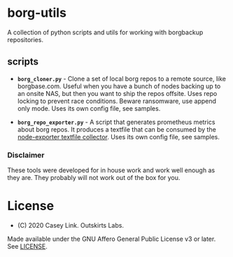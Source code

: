 # borg-utils

A collection of python scripts and utils for working with borgbackup repositories.

## scripts

* **`borg_cloner.py`** - Clone a set of local borg repos to a remote source, like borgbase.com. Useful when you have a bunch of nodes backing up to an onsite NAS, but then you want to ship the repos offsite. Uses repo locking to prevent race conditions. Beware ransomware, use append only mode. Uses its own config file, see samples.

* **`borg_repo_exporter.py`** - A script that generates prometheus metrics about borg repos. It produces a textfile that can be consumed by the [node-exporter textfile collector](https://github.com/prometheus/node_exporter#textfile-collector). Uses its own config file, see samples.

### Disclaimer

These tools were developed for in house work and work well enough as they are.
They probably will not work out of the box for you.

# License

* (C) 2020 Casey Link. Outskirts Labs.

Made available under the GNU Affero General Public License v3 or later. See [LICENSE](./LICENSE).
